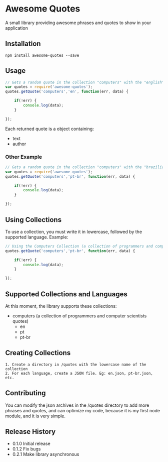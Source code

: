 Awesome Quotes
=========

A small library providing awesome phrases and quotes to show in your application

## Installation

    npm install awesome-quotes --save

## Usage

```javascript        
// Gets a random quote in the collection "computers" with the "english" language
var quotes = require('awesome-quotes');
quotes.getQuote('computers','en', function(err, data) {

    if(!err) {
        console.log(data);
    }

});
```

Each returned quote is a object containing:
- text
- author

### Other Example

```javascript    
// Gets a random quote in the collection "computers" with the "brazilian portuguese" language
var quotes = require('awesome-quotes');
quotes.getQuote('computers','pt-br', function(err, data) {

    if(!err) {
        console.log(data);
    }

});
```

## Using Collections
  To use a collection, you must write it in lowercase, followed by the supported language. Example:

```javascript         
// Using the Computers Collection (a collection of programmers and computer scientists quotes)
quotes.getQuote('computers','pt-br', function(err, data) {

    if(!err) {
        console.log(data);
    }

});
```

## Supported Collections and Languages

At this moment, the library supports these collections:

- computers (a collection of programmers and computer scientists quotes)
    - en
    - pt
    - pt-br
        
## Creating Collections

    1. Create a directory in /quotes with the lowercase name of the collection
    2. For each language, create a JSON file. Eg: en.json, pt-br.json, etc.


## Contributing

You can modify the json archives in the /quotes directory to add more phrases and quotes, and can optimize my code, because it is my first node module, and it is very simple.

## Release History

* 0.1.0 Initial release
* 0.1.2 Fix bugs
* 0.2.1 Make library asynchronous
